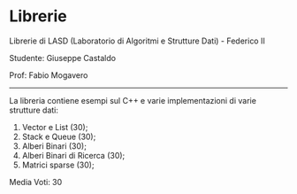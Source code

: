 # Librerie
Librerie di LASD (Laboratorio di Algoritmi e Strutture Dati) - Federico II

Studente: Giuseppe Castaldo

Prof: Fabio Mogavero

-------------

La libreria contiene esempi sul C++ e varie implementazioni di varie strutture dati:
1. Vector e List (30);
2. Stack e Queue (30);
3. Alberi Binari (30);
4. Alberi Binari di Ricerca (30);
5. Matrici sparse (30);

Media Voti: 30
